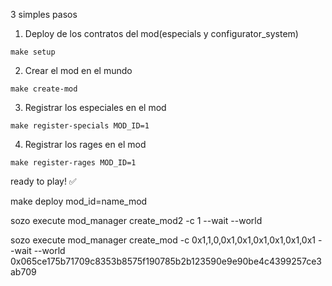 3 simples pasos

1. Deploy de los contratos del mod(especials y configurator_system)
```
make setup
```

2. Crear el mod en el mundo
```
make create-mod
```
<!-- 3. Registrar el configurator_system en el mundo -->
3. Registrar los especiales en el mod
```
make register-specials MOD_ID=1
```

4. Registrar los rages en el mod
```
make register-rages MOD_ID=1
```

ready to play! ✅


make deploy mod_id=name_mod


sozo execute mod_manager create_mod2 -c 1 --wait --world 

sozo execute mod_manager create_mod -c 0x1,1,0,0x1,0x1,0x1,0x1,0x1,0x1 --wait --world 0x065ce175b71709c8353b8575f190785b2b123590e9e90be4c4399257ce3ab709